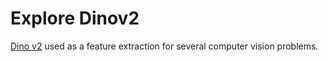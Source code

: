 # Explore Dinov2

[Dino v2](https://arxiv.org/pdf/2304.07193.pdf) used as a feature extraction for several computer vision problems.
